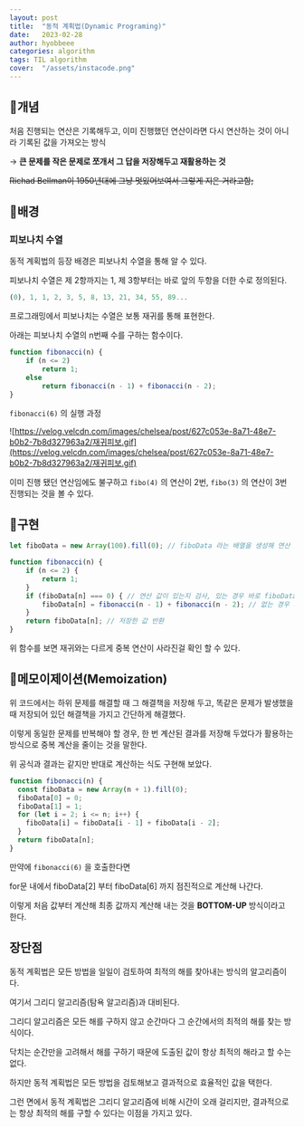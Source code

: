 ```yaml
---
layout: post
title:  "동적 계획법(Dynamic Programing)"
date:   2023-02-28
author: hyobbeee
categories: algorithm
tags: TIL algorithm
cover:  "/assets/instacode.png"
---
```


## 📍개념

처음 진행되는 연산은 기록해두고, 이미 진행했던 연산이라면 다시 연산하는 것이 아니라 기록된 값을 가져오는 방식

→ **큰 문제를 작은 문제로 쪼개서 그 답을 저장해두고 재활용하는 것**

~~Richad Bellman이 1950년대에 그냥 멋있어보여서 그렇게 지은 거라고함;~~

## 📍배경

### 피보나치 수열

동적 계획법의 등장 배경은 피보나치 수열을 통해 알 수 있다.

피보나치 수열은 제 2항까지는 1, 제 3항부터는 바로 앞의 두항을 더한 수로 정의된다.

```jsx
(0), 1, 1, 2, 3, 5, 8, 13, 21, 34, 55, 89...
```

프로그래밍에서 피보나치는 수열은 보통 재귀를 통해 표현한다.

아래는 피보나치 수열의 n번째 수를 구하는 함수이다.

```jsx
function fibonacci(n) {
	if (n <= 2)
		return 1;
	else
		return fibonacci(n - 1) + fibonacci(n - 2);
}
```

`fibonacci(6)` 의 실행 과정

![https://velog.velcdn.com/images/chelsea/post/627c053e-8a71-48e7-b0b2-7b8d327963a2/재귀피보.gif](https://velog.velcdn.com/images/chelsea/post/627c053e-8a71-48e7-b0b2-7b8d327963a2/재귀피보.gif)

이미 진행 됐던 연산임에도 불구하고 `fibo(4)` 의 연산이 2번, `fibo(3)` 의 연산이 3번 진행되는 것을 볼 수 있다. 

## 📍구현

```jsx
let fiboData = new Array(100).fill(0); // fiboData 라는 배열을 생성해 연산 값을 담아놓는다.

function fibonacci(n) {
	if (n <= 2) {
		return 1;
	}
	if (fiboData[n] === 0) { // 연산 값이 있는지 검사, 있는 경우 바로 fiboData[n] 반환
		fiboData[n] = fibonacci(n - 1) + fibonacci(n - 2); // 없는 경우 새로 연산해서 fiboData[n]에 값을 저장
	}
	return fiboData[n]; // 저장한 값 반환
}
```

위 함수를 보면 재귀와는 다르게 중복 연산이 사라진걸 확인 할 수 있다.

## 📍메모이제이션(Memoization)

위 코드에서는 하위 문제를 해결할 때 그 해결책을 저장해 두고, 똑같은 문제가 발생했을 때 저장되어 있던 해결책을 가지고 간단하게 해결했다.

이렇게 동일한 문제를 반복해야 할 경우, 한 번 계산된 결과를 저장해 두었다가 활용하는 방식으로 중복 계산을 줄이는 것을 말한다.

위 공식과 결과는 같지만 반대로 계산하는 식도 구현해 보았다.

```jsx
function fibonacci(n) {
  const fiboData = new Array(n + 1).fill(0);
  fiboData[0] = 0;
  fiboData[1] = 1;
  for (let i = 2; i <= n; i++) {
    fiboData[i] = fiboData[i - 1] + fiboData[i - 2];
  }
  return fiboData[n];
}
```

만약에 `fibonacci(6)` 을 호출한다면 

for문 내에서 fiboData[2] 부터 fiboData[6] 까지 점진적으로 계산해 나간다.

이렇게 처음 값부터 계산해 최종 값까지 계산해 내는 것을 **BOTTOM-UP** 방식이라고 한다.

## 장단점

동적 계획법은 모든 방법을 일일이 검토하여 최적의 해를 찾아내는 방식의 알고리즘이다. 

여기서 그리디 알고리즘(탐욕 알고리즘)과 대비된다. 

그리디 알고리즘은 모든 해를 구하지 않고 순간마다 그 순간에서의 최적의 해를 찾는 방식이다.

닥치는 순간만을 고려해서 해를 구하기 때문에 도출된 값이 항상 최적의 해라고 할 수는 없다.

하지만 동적 계획법은 모든 방법을 검토해보고 결과적으로 효율적인 값을 택한다. 

그런 면에서 동적 계획법은 그리디 알고리즘에 비해 시간이 오래 걸리지만, 결과적으로는 항상 최적의 해를 구할 수 있다는 이점을 가지고 있다.